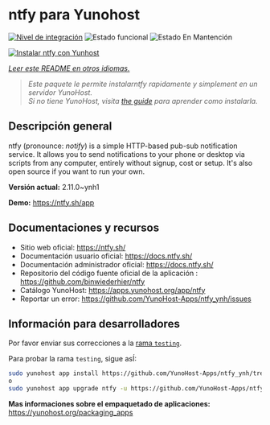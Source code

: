 <!--
Este archivo README esta generado automaticamente<https://github.com/YunoHost/apps/tree/master/tools/readme_generator>
No se debe editar a mano.
-->

# ntfy para Yunohost

[![Nivel de integración](https://dash.yunohost.org/integration/ntfy.svg)](https://ci-apps.yunohost.org/ci/apps/ntfy/) ![Estado funcional](https://ci-apps.yunohost.org/ci/badges/ntfy.status.svg) ![Estado En Mantención](https://ci-apps.yunohost.org/ci/badges/ntfy.maintain.svg)

[![Instalar ntfy con Yunhost](https://install-app.yunohost.org/install-with-yunohost.svg)](https://install-app.yunohost.org/?app=ntfy)

*[Leer este README en otros idiomas.](./ALL_README.md)*

> *Este paquete le permite instalarntfy rapidamente y simplement en un servidor YunoHost.*  
> *Si no tiene YunoHost, visita [the guide](https://yunohost.org/install) para aprender como instalarla.*

## Descripción general

ntfy (pronounce: *notify*) is a simple HTTP-based pub-sub notification service. It allows you to send notifications to your phone or desktop via scripts from any computer, entirely without signup, cost or setup. It's also open source if you want to run your own.


**Versión actual:** 2.11.0~ynh1

**Demo:** <https://ntfy.sh/app>
## Documentaciones y recursos

- Sitio web oficial: <https://ntfy.sh/>
- Documentación usuario oficial: <https://docs.ntfy.sh/>
- Documentación administrador oficial: <https://docs.ntfy.sh/>
- Repositorio del código fuente oficial de la aplicación : <https://github.com/binwiederhier/ntfy>
- Catálogo YunoHost: <https://apps.yunohost.org/app/ntfy>
- Reportar un error: <https://github.com/YunoHost-Apps/ntfy_ynh/issues>

## Información para desarrolladores

Por favor enviar sus correcciones a la [rama `testing`](https://github.com/YunoHost-Apps/ntfy_ynh/tree/testing).

Para probar la rama `testing`, sigue asÍ:

```bash
sudo yunohost app install https://github.com/YunoHost-Apps/ntfy_ynh/tree/testing --debug
o
sudo yunohost app upgrade ntfy -u https://github.com/YunoHost-Apps/ntfy_ynh/tree/testing --debug
```

**Mas informaciones sobre el empaquetado de aplicaciones:** <https://yunohost.org/packaging_apps>
